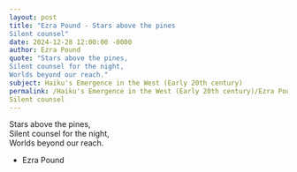 ```yaml
---
layout: post
title: "Ezra Pound - Stars above the pines  
Silent counsel"
date: 2024-12-28 12:00:00 -0000
author: Ezra Pound
quote: "Stars above the pines,  
Silent counsel for the night,  
Worlds beyond our reach."
subject: Haiku's Emergence in the West (Early 20th century)
permalink: /Haiku's Emergence in the West (Early 20th century)/Ezra Pound/Ezra Pound - Stars above the pines  
Silent counsel
---
```


Stars above the pines,  
Silent counsel for the night,  
Worlds beyond our reach.

- Ezra Pound
